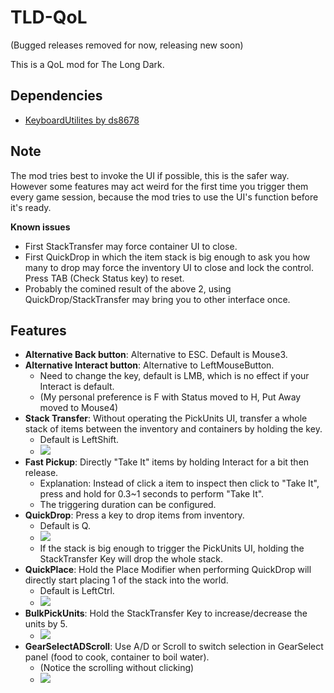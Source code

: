 # TLD-QoL

(Bugged releases removed for now, releasing new soon)

This is a QoL mod for The Long Dark.

## Dependencies

- [KeyboardUtilites by ds8678](https://github.com/ds5678/KeyboardUtilities)

## Note
The mod tries best to invoke the UI if possible, this is the safer way.  
However some features may act weird for the first time you trigger them every game session, because the mod tries to use the UI's function before it's ready.

**Known issues**
- First StackTransfer may force container UI to close.
- First QuickDrop in which the item stack is big enough to ask you how many to drop may force the inventory UI to close and lock the control. Press TAB (Check Status key) to reset.
- Probably the comined result of the above 2, using QuickDrop/StackTransfer may bring you to other interface once.

## Features

- **Alternative Back button**: Alternative to ESC. Default is Mouse3.
- **Alternative Interact button**: Alternative to LeftMouseButton.
    - Need to change the key, default is LMB, which is no effect if your Interact is default.
    - (My personal preference is F with Status moved to H, Put Away moved to Mouse4)
- **Stack Transfer**: Without operating the PickUnits UI, transfer a whole stack of items between the inventory and containers by holding the key.
    - Default is LeftShift.
    - ![](https://imgur.com/fpqn05t.gif)
- **Fast Pickup**: Directly "Take It" items by holding Interact for a bit then release.
    - Explanation: Instead of click a item to inspect then click to "Take It", press and hold for 0.3~1 seconds to perform "Take It".
    - The triggering duration can be configured.
- **QuickDrop**: Press a key to drop items from inventory.
    - Default is Q.
    - ![](https://imgur.com/B2W7jzl.gif)
    - If the stack is big enough to trigger the PickUnits UI, holding the StackTransfer Key will drop the whole stack.
- **QuickPlace**: Hold the Place Modifier when performing QuickDrop will directly start placing 1 of the stack into the world.
    - Default is LeftCtrl.
    - ![](https://imgur.com/YWmLUtC.gif)
- **BulkPickUnits**: Hold the StackTransfer Key to increase/decrease the units by 5.
    - ![](https://imgur.com/JCACe0R.gif)
- **GearSelectADScroll**: Use A/D or Scroll to switch selection in GearSelect panel (food to cook, container to boil water).
    - (Notice the scrolling without clicking)
    - ![](https://imgur.com/7O89m10.gif)
